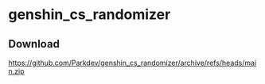 # genshin_cs_randomizer

## Download
https://github.com/Parkdev/genshin_cs_randomizer/archive/refs/heads/main.zip
